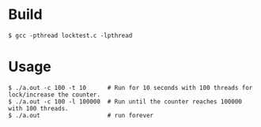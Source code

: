 
Build
=====

    $ gcc -pthread locktest.c -lpthread

Usage
=====

    $ ./a.out -c 100 -t 10      # Run for 10 seconds with 100 threads for lock/increase the counter.
    $ ./a.out -c 100 -l 100000  # Run until the counter reaches 100000 with 100 threads.
    $ ./a.out                   # run forever
